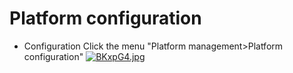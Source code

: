 # Platform configuration

* Configuration Click the menu "Platform management>Platform configuration"
[![BKxpG4.jpg](https://v1.ax1x.com/2022/10/14/BKxpG4.jpg)](https://x.imgtu.com/i/BKxpG4)
